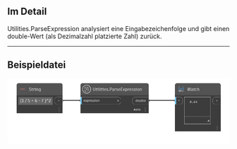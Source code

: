 ## Im Detail
Utilities.ParseExpression analysiert eine Eingabezeichenfolge und gibt einen double-Wert (als Dezimalzahl platzierte Zahl) zurück.
___
## Beispieldatei

![Utilities.ParseExpression](./DynamoUnits.Utilities.ParseExpression_img.png)
